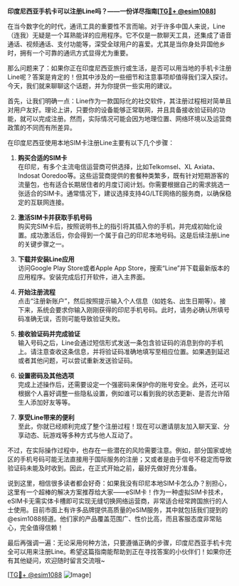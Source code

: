 **印度尼西亚手机卡可以注册Line吗？——一份详尽指南[[TG💪+ @esim1088](https://t.me/s/esim1088)]**

在当今数字化的时代，通讯工具的重要性不言而喻。对于许多中国人来说，Line（连我）无疑是一个耳熟能详的应用程序。它不仅是一款聊天工具，还集成了语音通话、视频通话、支付功能等，深受全球用户的喜爱。尤其是当你身处异国他乡时，拥有一个可靠的通讯方式显得尤为重要。

那么问题来了：如果你正在印度尼西亚旅行或生活，是否可以用当地的手机卡注册Line呢？答案是肯定的！但其中涉及的一些细节和注意事项却值得我们深入探讨。今天，我们就来聊聊这个话题，并为你提供一些实用的建议。

首先，让我们明确一点：Line作为一款国际化的社交软件，其注册过程相对简单且对用户友好。理论上讲，只要你的设备能够正常联网，并且具备接收验证码的功能，就可以完成注册。然而，实际情况可能会因为地理位置、网络环境以及运营商政策的不同而有所差异。

在印度尼西亚使用本地SIM卡注册Line主要有以下几个步骤：

1. **购买合适的SIM卡**  
   在印尼，有多个主流电信运营商可供选择，比如Telkomsel、XL Axiata、Indosat Ooredoo等。这些运营商提供的套餐种类繁多，既有针对短期游客的流量包，也有适合长期居住者的月度订阅计划。你需要根据自己的需求挑选一张适合的SIM卡。通常情况下，建议选择支持4G/LTE网络的服务商，以确保稳定的互联网连接。

2. **激活SIM卡并获取手机号码**  
   购买完SIM卡后，按照说明书上的指引将其插入你的手机，并完成初始化设置。成功激活后，你会得到一个属于自己的印尼本地号码。这是后续注册Line的关键步骤之一。

3. **下载并安装Line应用**  
   访问Google Play Store或者Apple App Store，搜索“Line”并下载最新版本的应用程序。安装完成后打开软件，进入主界面。

4. **开始注册流程**  
   点击“注册新账户”，然后按照提示输入个人信息（如姓名、出生日期等）。接下来，系统会要求你输入刚刚获得的印尼手机号码。此时，请务必确认所填号码准确无误，否则可能导致验证失败。

5. **接收验证码并完成验证**  
   输入号码之后，Line会通过短信形式发送一条包含验证码的消息到你的手机上。请注意查收这条信息，并将验证码准确地填写至相应位置。如果遇到延迟或者其他问题，可以尝试重新发送验证码。

6. **设置密码及其他选项**  
   完成上述操作后，还需要设定一个强密码来保护你的账号安全。此外，还可以根据个人喜好调整一些隐私设置，例如谁可以看到我的状态更新、是否允许陌生人添加好友等等。

7. **享受Line带来的便利**  
   至此，你就已经顺利完成了整个注册过程！现在可以邀请朋友加入聊天室、分享动态、玩游戏等多种方式与他人互动了。

不过，在实际操作过程中，也存在一些潜在的风险需要注意。例如，部分国家或地区的手机号码可能无法直接用于国际服务的注册；又或者是由于信号不稳定而导致验证码未能及时收到。因此，在正式开始之前，最好先做好充分准备。

说到这里，相信很多读者都会好奇：如果我没有印尼本地SIM卡怎么办？别担心，这里有一个超棒的解决方案推荐给大家——eSIM卡！作为一种虚拟SIM卡技术，eSIM卡无需实体卡槽即可实现无缝切换网络运营商，非常适合经常跨国旅行的人士使用。目前市面上有许多品牌提供高质量的eSIM服务，其中就包括我们提到的@esim1088频道。他们家的产品覆盖范围广、性价比高，而且客服态度非常贴心，完全值得信赖！

最后再强调一遍：无论采用何种方法，只要遵循正确的步骤，印度尼西亚手机卡完全可以用来注册Line。希望这篇指南能帮助到正在寻找答案的小伙伴们！如果你还有其他疑问，欢迎随时留言交流哦~

[[TG💪+ @esim1088](https://t.me/s/esim1088) ![Image](https://i.postimg.cc/4NQfJmqS/Snipaste-2025-05-13-00-14-12.png)]
